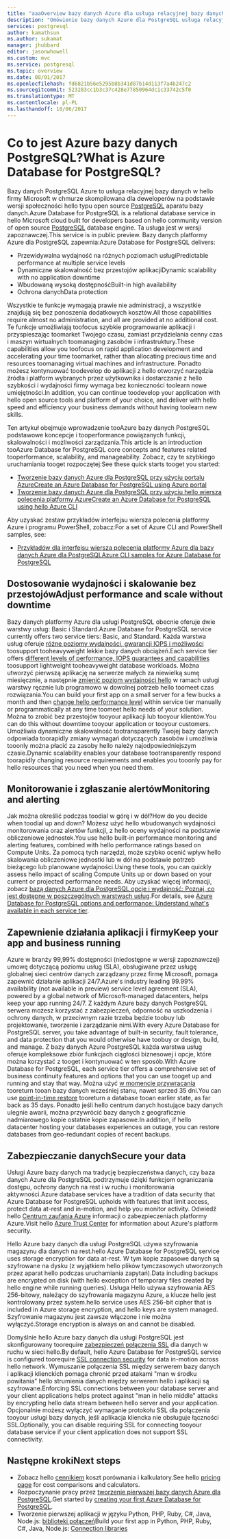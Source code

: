 ```yaml
---
title: "aaaOverview bazy danych Azure dla usługa relacyjnej bazy danych PostgreSQL | Dokumentacja firmy Microsoft"
description: "Omówienie bazy danych Azure dla PostgreSQL usługa relacyjnej bazy danych."
services: postgresql
author: kamathsun
ms.author: sukamat
manager: jhubbard
editor: jasonwhowell
ms.custom: mvc
ms.service: postgresql
ms.topic: overview
ms.date: 08/01/2017
ms.openlocfilehash: fd6821b56e5295b8b341d87b14d113f7a4b247c2
ms.sourcegitcommit: 523283cc1b3c37c428e77850964dc1c33742c5f0
ms.translationtype: MT
ms.contentlocale: pl-PL
ms.lasthandoff: 10/06/2017
---
```

# <a name="what-is-azure-database-for-postgresql"></a><span data-ttu-id="96ae0-103">Co to jest Azure bazy danych PostgreSQL?</span><span class="sxs-lookup"><span data-stu-id="96ae0-103">What is Azure Database for PostgreSQL?</span></span>

<span data-ttu-id="96ae0-104">Bazy danych PostgreSQL Azure to usługa relacyjnej bazy danych w hello firmy Microsoft w chmurze skompilowana dla deweloperów na podstawie wersji społeczności hello typu open source [PostgreSQL](https://www.postgresql.org/) aparatu bazy danych.</span><span class="sxs-lookup"><span data-stu-id="96ae0-104">Azure Database for PostgreSQL is a relational database service in hello Microsoft cloud built for developers based on hello community version of open source [PostgreSQL](https://www.postgresql.org/) database engine.</span></span> <span data-ttu-id="96ae0-105">Ta usługa jest w wersji zapoznawczej.</span><span class="sxs-lookup"><span data-stu-id="96ae0-105">This service is in public preview.</span></span> <span data-ttu-id="96ae0-106">Bazy danych platformy Azure dla PostgreSQL zapewnia:</span><span class="sxs-lookup"><span data-stu-id="96ae0-106">Azure Database for PostgreSQL delivers:</span></span>
- <span data-ttu-id="96ae0-107">Przewidywalna wydajność na różnych poziomach usługi</span><span class="sxs-lookup"><span data-stu-id="96ae0-107">Predictable performance at multiple service levels</span></span>
- <span data-ttu-id="96ae0-108">Dynamiczne skalowalność bez przestojów aplikacji</span><span class="sxs-lookup"><span data-stu-id="96ae0-108">Dynamic scalability with no application downtime</span></span>
- <span data-ttu-id="96ae0-109">Wbudowaną wysoką dostępność</span><span class="sxs-lookup"><span data-stu-id="96ae0-109">Built-in high availability</span></span>
- <span data-ttu-id="96ae0-110">Ochrona danych</span><span class="sxs-lookup"><span data-stu-id="96ae0-110">Data protection</span></span>

<span data-ttu-id="96ae0-111">Wszystkie te funkcje wymagają prawie nie administracji, a wszystkie znajdują się bez ponoszenia dodatkowych kosztów.</span><span class="sxs-lookup"><span data-stu-id="96ae0-111">All those capabilities require almost no administration, and all are provided at no additional cost.</span></span> <span data-ttu-id="96ae0-112">Te funkcje umożliwiają toofocus szybkie programowanie aplikacji i przyspieszając toomarket Twojego czasu, zamiast przydzielania cenny czas i maszyn wirtualnych toomanaging zasobów i infrastruktury.</span><span class="sxs-lookup"><span data-stu-id="96ae0-112">These capabilities allow you toofocus on rapid application development and accelerating your time toomarket, rather than allocating precious time and resources toomanaging virtual machines and infrastructure.</span></span> <span data-ttu-id="96ae0-113">Ponadto możesz kontynuować toodevelop do aplikacji z hello otworzyć narzędzia źródła i platform wybranych przez użytkownika i dostarczanie z hello szybkości i wydajności firmy wymaga bez konieczności toolearn nowe umiejętności.</span><span class="sxs-lookup"><span data-stu-id="96ae0-113">In addition, you can continue toodevelop your application with hello open source tools and platform of your choice, and deliver with hello speed and efficiency your business demands without having toolearn new skills.</span></span> 

<span data-ttu-id="96ae0-114">Ten artykuł obejmuje wprowadzenie tooAzure bazy danych PostgreSQL podstawowe koncepcje i tooperformance powiązanych funkcji, skalowalności i możliwości zarządzania.</span><span class="sxs-lookup"><span data-stu-id="96ae0-114">This article is an introduction tooAzure Database for PostgreSQL core concepts and features related tooperformance, scalability, and manageability.</span></span> <span data-ttu-id="96ae0-115">Zobacz, czy te szybkiego uruchamiania tooget rozpoczętej:</span><span class="sxs-lookup"><span data-stu-id="96ae0-115">See these quick starts tooget you started:</span></span>

- [<span data-ttu-id="96ae0-116">Tworzenie bazy danych Azure dla PostgreSQL przy użyciu portalu Azure</span><span class="sxs-lookup"><span data-stu-id="96ae0-116">Create an Azure Database for PostgreSQL using Azure portal</span></span>](quickstart-create-server-database-portal.md)
- [<span data-ttu-id="96ae0-117">Tworzenie bazy danych Azure dla PostgreSQL przy użyciu hello wiersza polecenia platformy Azure</span><span class="sxs-lookup"><span data-stu-id="96ae0-117">Create an Azure Database for PostgreSQL using hello Azure CLI</span></span>](quickstart-create-server-database-azure-cli.md)

<span data-ttu-id="96ae0-118">Aby uzyskać zestaw przykładów interfejsu wiersza polecenia platformy Azure i programu PowerShell, zobacz:</span><span class="sxs-lookup"><span data-stu-id="96ae0-118">For a set of Azure CLI and PowerShell samples, see:</span></span>

- [<span data-ttu-id="96ae0-119">Przykładów dla interfejsu wiersza polecenia platformy Azure dla bazy danych Azure dla PostgreSQL</span><span class="sxs-lookup"><span data-stu-id="96ae0-119">Azure CLI samples for Azure Database for PostgreSQL</span></span>](./sample-scripts-azure-cli.md)

## <a name="adjust-performance-and-scale-without-downtime"></a><span data-ttu-id="96ae0-120">Dostosowanie wydajności i skalowanie bez przestojów</span><span class="sxs-lookup"><span data-stu-id="96ae0-120">Adjust performance and scale without downtime</span></span>

<span data-ttu-id="96ae0-121">Bazy danych platformy Azure dla usługi PostgreSQL obecnie oferuje dwie warstwy usług: Basic i Standard.</span><span class="sxs-lookup"><span data-stu-id="96ae0-121">Azure Database for PostgreSQL service currently offers two service tiers: Basic, and Standard.</span></span> <span data-ttu-id="96ae0-122">Każda warstwa usług oferuje [różne poziomy wydajności, gwarancji IOPS i możliwości](concepts-service-tiers.md) toosupport tooheavyweight lekkie bazy danych obciążeń.</span><span class="sxs-lookup"><span data-stu-id="96ae0-122">Each service tier offers [different levels of performance, IOPS guarantees and capabilities](concepts-service-tiers.md) toosupport lightweight tooheavyweight database workloads.</span></span> <span data-ttu-id="96ae0-123">Można utworzyć pierwszą aplikację na serwerze małych za niewielką sumę miesięcznie, a następnie [zmienić poziom wydajności hello](scripts/sample-scale-server-up-or-down.md) w ramach usługi warstwy ręcznie lub programowo w dowolnej potrzeb hello toomeet czas rozwiązania.</span><span class="sxs-lookup"><span data-stu-id="96ae0-123">You can build your first app on a small server for a few bucks a month and then [change hello performance level](scripts/sample-scale-server-up-or-down.md) within service tier manually or programmatically at any time toomeet hello needs of your solution.</span></span> <span data-ttu-id="96ae0-124">Można to zrobić bez przestojów tooyour aplikacji lub tooyour klientów.</span><span class="sxs-lookup"><span data-stu-id="96ae0-124">You can do this without downtime tooyour application or tooyour customers.</span></span> <span data-ttu-id="96ae0-125">Umożliwia dynamiczne skalowalność tootransparently Twojej bazy danych odpowiada toorapidly zmiany wymagań dotyczących zasobów i umożliwia tooonly można płacić za zasoby hello należy najodpowiedniejszym czasie.</span><span class="sxs-lookup"><span data-stu-id="96ae0-125">Dynamic scalability enables your database tootransparently respond toorapidly changing resource requirements and enables you tooonly pay for hello resources that you need when you need them.</span></span>

## <a name="monitoring-and-alerting"></a><span data-ttu-id="96ae0-126">Monitorowanie i zgłaszanie alertów</span><span class="sxs-lookup"><span data-stu-id="96ae0-126">Monitoring and alerting</span></span>
<span data-ttu-id="96ae0-127">Jak można określić podczas toodial w górę i w dół?</span><span class="sxs-lookup"><span data-stu-id="96ae0-127">How do you decide when toodial up and down?</span></span> <span data-ttu-id="96ae0-128">Możesz użyć hello wbudowanych wydajności monitorowania oraz alertów funkcji, z hello oceny wydajności na podstawie obliczeniowe jednostek.</span><span class="sxs-lookup"><span data-stu-id="96ae0-128">You use hello built-in performance monitoring and alerting features, combined with hello performance ratings based on Compute Units.</span></span> <span data-ttu-id="96ae0-129">Za pomocą tych narzędzi, może szybko ocenić wpływ hello skalowania obliczeniowe jednostki lub w dół na podstawie potrzeb bieżącego lub planowane wydajności.</span><span class="sxs-lookup"><span data-stu-id="96ae0-129">Using these tools, you can quickly assess hello impact of scaling Compute Units up or down based on your current or projected performance needs.</span></span> <span data-ttu-id="96ae0-130">Aby uzyskać więcej informacji, zobacz [bazą danych Azure dla PostgreSQL opcje i wydajność: Poznaj, co jest dostępne w poszczególnych warstwach usług](./concepts-service-tiers.md).</span><span class="sxs-lookup"><span data-stu-id="96ae0-130">For details, see [Azure Database for PostgreSQL options and performance: Understand what's available in each service tier](./concepts-service-tiers.md).</span></span>

## <a name="keep-your-app-and-business-running"></a><span data-ttu-id="96ae0-131">Zapewnienie działania aplikacji i firmy</span><span class="sxs-lookup"><span data-stu-id="96ae0-131">Keep your app and business running</span></span>
<span data-ttu-id="96ae0-132">Azure w branży 99,99% dostępności (niedostępne w wersji zapoznawczej) umowę dotyczącą poziomu usług (SLA), obsługiwane przez usługę globalnej sieci centrów danych zarządzany przez firmę Microsoft, pomaga zapewnić działanie aplikacji 24/7.</span><span class="sxs-lookup"><span data-stu-id="96ae0-132">Azure's industry leading 99.99% availability (not available in preview) service level agreement (SLA), powered by a global network of Microsoft-managed datacenters, helps keep your app running 24/7.</span></span> <span data-ttu-id="96ae0-133">Z każdym Azure bazy danych PostgreSQL serwera możesz korzystać z zabezpieczeń, odporność na uszkodzenia i ochrony danych, w przeciwnym razie trzeba będzie toobuy lub projektowanie, tworzenie i zarządzanie nimi.</span><span class="sxs-lookup"><span data-stu-id="96ae0-133">With every Azure Database for PostgreSQL server, you take advantage of built-in security, fault tolerance, and data protection that you would otherwise have toobuy or design, build, and manage.</span></span> <span data-ttu-id="96ae0-134">Z bazy danych Azure PostgreSQL każda warstwa usług oferuje kompleksowe zbiór funkcjach ciągłości biznesowej i opcje, które można korzystać z tooget i kontynuować w ten sposób.</span><span class="sxs-lookup"><span data-stu-id="96ae0-134">With Azure Database for PostgreSQL, each service tier offers a comprehensive set of business continuity features and options that you can use tooget up and running and stay that way.</span></span> <span data-ttu-id="96ae0-135">Można użyć [w momencie przywracania](howto-restore-server-portal.md) tooreturn tooan bazy danych wcześniej stanu, nawet sprzed 35 dni.</span><span class="sxs-lookup"><span data-stu-id="96ae0-135">You can use [point-in-time restore](howto-restore-server-portal.md) tooreturn a database tooan earlier state, as far back as 35 days.</span></span> <span data-ttu-id="96ae0-136">Ponadto jeśli hello centrum danych hostujące bazy danych ulegnie awarii, można przywrócić bazy danych z geograficznie nadmiarowego kopie ostatnie kopie zapasowe.</span><span class="sxs-lookup"><span data-stu-id="96ae0-136">In addition, if hello datacenter hosting your databases experiences an outage, you can restore databases from geo-redundant copies of recent backups.</span></span>

## <a name="secure-your-data"></a><span data-ttu-id="96ae0-137">Zabezpieczanie danych</span><span class="sxs-lookup"><span data-stu-id="96ae0-137">Secure your data</span></span>
<span data-ttu-id="96ae0-138">Usługi Azure bazy danych ma tradycję bezpieczeństwa danych, czy baza danych Azure dla PostgreSQL podtrzymuje dzięki funkcjom ograniczania dostępu, ochrony danych na rest i w ruchu i monitorowania aktywności.</span><span class="sxs-lookup"><span data-stu-id="96ae0-138">Azure database services have a tradition of data security that Azure Database for PostgreSQL upholds with features that limit access, protect data at-rest and in-motion, and help you monitor activity.</span></span> <span data-ttu-id="96ae0-139">Odwiedź hello [Centrum zaufania Azure](https://www.microsoft.com/TrustCenter/Security/default.aspx) informacji o zabezpieczeniach platformy Azure.</span><span class="sxs-lookup"><span data-stu-id="96ae0-139">Visit hello [Azure Trust Center](https://www.microsoft.com/TrustCenter/Security/default.aspx) for information about Azure's platform security.</span></span>

<span data-ttu-id="96ae0-140">Hello Azure bazy danych dla usługi PostgreSQL używa szyfrowania magazynu dla danych na rest.</span><span class="sxs-lookup"><span data-stu-id="96ae0-140">hello Azure Database for PostgreSQL service uses storage encryption for data at-rest.</span></span> <span data-ttu-id="96ae0-141">W tym kopie zapasowe danych są szyfrowane na dysku (z wyjątkiem hello plików tymczasowych utworzonych przez aparat hello podczas uruchamiania zapytań).</span><span class="sxs-lookup"><span data-stu-id="96ae0-141">Data including backups are encrypted on disk (with hello exception of temporary files created by hello engine while running queries).</span></span> <span data-ttu-id="96ae0-142">Usługa Hello używa szyfrowania AES 256-bitowy, należący do szyfrowania magazynu Azure, a klucze hello jest kontrolowany przez system.</span><span class="sxs-lookup"><span data-stu-id="96ae0-142">hello service uses AES 256-bit cipher that is included in Azure storage encryption, and hello keys are system managed.</span></span> <span data-ttu-id="96ae0-143">Szyfrowanie magazynu jest zawsze włączone i nie można wyłączyć.</span><span class="sxs-lookup"><span data-stu-id="96ae0-143">Storage encryption is always on and cannot be disabled.</span></span>

<span data-ttu-id="96ae0-144">Domyślnie hello Azure bazy danych dla usługi PostgreSQL jest skonfigurowany toorequire [zabezpieczeń połączenia SSL](./concepts-ssl-connection-security.md) dla danych w ruchu w sieci hello.</span><span class="sxs-lookup"><span data-stu-id="96ae0-144">By default, hello Azure Database for PostgreSQL service is configured toorequire [SSL connection security](./concepts-ssl-connection-security.md) for data in-motion across hello network.</span></span> <span data-ttu-id="96ae0-145">Wymuszanie połączenia SSL między serwerem bazy danych i aplikacji klienckich pomaga chronić przed atakami "man w środku powitania" hello strumienia danych między serwerem hello i aplikacji są szyfrowane.</span><span class="sxs-lookup"><span data-stu-id="96ae0-145">Enforcing SSL connections between your database server and your client applications helps protect against "man in hello middle" attacks by encrypting hello data stream between hello server and your application.</span></span>  <span data-ttu-id="96ae0-146">Opcjonalnie możesz wyłączyć wymaganie protokołu SSL dla połączenia tooyour usługi bazy danych, jeśli aplikacja kliencka nie obsługuje łączności SSL.</span><span class="sxs-lookup"><span data-stu-id="96ae0-146">Optionally, you can disable requiring SSL for connecting tooyour database service if your client application does not support SSL connectivity.</span></span>

## <a name="next-steps"></a><span data-ttu-id="96ae0-147">Następne kroki</span><span class="sxs-lookup"><span data-stu-id="96ae0-147">Next steps</span></span>
- <span data-ttu-id="96ae0-148">Zobacz hello [cennikiem](https://azure.microsoft.com/pricing/details/postgresql/) koszt porównania i kalkulatory.</span><span class="sxs-lookup"><span data-stu-id="96ae0-148">See hello [pricing page](https://azure.microsoft.com/pricing/details/postgresql/) for cost comparisons and calculators.</span></span>
- <span data-ttu-id="96ae0-149">Rozpoczynanie pracy przez [tworzenie pierwszej bazy danych Azure dla PostgreSQL](./quickstart-create-server-database-portal.md).</span><span class="sxs-lookup"><span data-stu-id="96ae0-149">Get started by [creating your first Azure Database for PostgreSQL](./quickstart-create-server-database-portal.md).</span></span>
- <span data-ttu-id="96ae0-150">Tworzenie pierwszej aplikacji w języku Python, PHP, Ruby, C\#, Java, Node.js: [biblioteki połączeń](./concepts-connection-libraries.md)</span><span class="sxs-lookup"><span data-stu-id="96ae0-150">Build your first app in Python, PHP, Ruby, C\#, Java, Node.js: [Connection libraries](./concepts-connection-libraries.md)</span></span>
